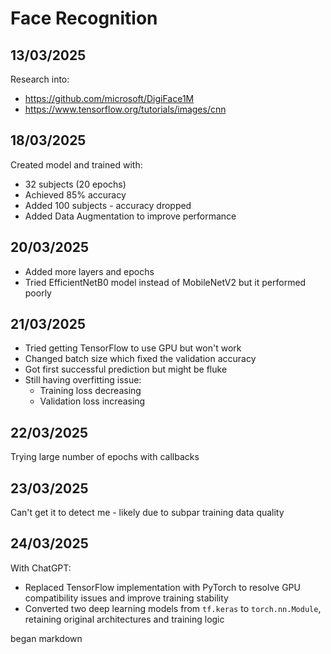# Face Recognition

## 13/03/2025
Research into:
- https://github.com/microsoft/DigiFace1M
- https://www.tensorflow.org/tutorials/images/cnn

## 18/03/2025
Created model and trained with:
- 32 subjects (20 epochs)
- Achieved 85% accuracy
- Added 100 subjects - accuracy dropped
- Added Data Augmentation to improve performance

## 20/03/2025
- Added more layers and epochs
- Tried EfficientNetB0 model instead of MobileNetV2 but it performed poorly

## 21/03/2025
- Tried getting TensorFlow to use GPU but won't work
- Changed batch size which fixed the validation accuracy
- Got first successful prediction but might be fluke
- Still having overfitting issue:
  - Training loss decreasing
  - Validation loss increasing

## 22/03/2025
Trying large number of epochs with callbacks

## 23/03/2025
Can't get it to detect me - likely due to subpar training data quality

## 24/03/2025
With ChatGPT:
- Replaced TensorFlow implementation with PyTorch to resolve GPU compatibility issues and improve training stability
- Converted two deep learning models from `tf.keras` to `torch.nn.Module`, retaining original architectures and training logic

began markdown

